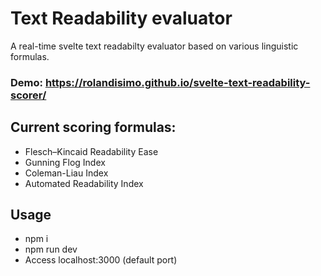 # Text Readability evaluator
A real-time svelte text readabilty evaluator based on various linguistic formulas.
### Demo: https://rolandisimo.github.io/svelte-text-readability-scorer/

## Current scoring formulas:
- Flesch–Kincaid Readability Ease
- Gunning Flog Index
- Coleman-Liau Index
- Automated Readability Index

## Usage
- npm i
- npm run dev
- Access localhost:3000 (default port)
